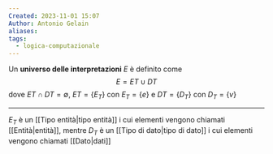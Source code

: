 ```yaml
---
Created: 2023-11-01 15:07
Author: Antonio Gelain
aliases: 
tags:
  - logica-computazionale
---
```


Un **universo delle interpretazioni** $E$ è definito come
$$E = ET \cup DT$$
dove $ET \cap DT = \emptyset$, $ET = \{ E_{T} \}$ con $E_{T} = \{ e \}$ e $DT = \{ D_{T} \}$ con $D_{T} = \{ v \}$

---

$E_{T}$ è un [[Tipo entità|tipo entità]] i cui elementi vengono chiamati [[Entità|entità]], mentre $D_{T}$ è un [[Tipo di dato|tipo di dato]] i cui elementi vengono chiamati [[Dato|dati]]
